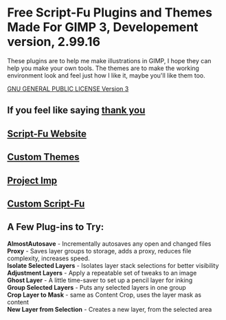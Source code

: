 # Free Script-Fu Plugins and Themes Made For GIMP 3, Developement version, 2.99.16

These plugins are to help me make illustrations in GIMP, I hope they can help you make your own tools. The themes are to make the working environment look and feel just how I like it, maybe you'll like them too. 

[GNU GENERAL PUBLIC LICENSE Version 3](https://github.com/script-fu/script-fu.github.io/blob/main/LICENSE)

## If you feel like saying [thank you](https://www.patreon.com/pixelmixer)
## [Script-Fu Website](https://script-fu.github.io/)
## [Custom Themes](https://script-fu.github.io/2023/08/14/Themes.html)
## [Project Imp](https://script-fu.github.io/2023/11/21/ProjectImp.html)
## [Custom Script-Fu](https://script-fu.github.io/2022/12/04/Custom-Script-Fu-Procedures.html)

## A Few Plug-ins to Try:
**AlmostAutosave** - Incrementally  autosaves any open and changed files  
**Proxy** - Saves layer groups to storage, adds a proxy, reduces file complexity, increases speed.  
**Isolate Selected Layers** - Isolates layer stack selections for better visibility  
**Adjustment Layers** - Apply a repeatable set of tweaks to an image  
**Ghost Layer** - A little time-saver to set up a pencil layer for inking  
**Group Selected Layers** - Puts any selected layers in one group  
**Crop Layer to Mask** - same as Content Crop, uses the layer mask as content  
**New Layer from Selection** - Creates a new layer, from the selected area


